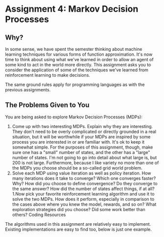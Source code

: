 # Assignment 4: Markov Decision Processes

## Why?
In some sense, we have spent the semester thinking about machine learning techniques for various forms of function approximation. It's now time to think about using what we've learned in order to allow an agent of some kind to act in the world more directly. This assignment asks you to consider the application of some of the techniques we've learned from reinforcement learning to make decisions.

The same ground rules apply for programming languages as with the previous assignments.

## The Problems Given to You
You are being asked to explore Markov Decision Processes (MDPs):

1. Come up with two interesting MDPs. Explain why they are interesting. They don't need to be overly complicated or directly grounded in a real situation, but it will be worthwhile if your MDPs are inspired by some process you are interested in or are familiar with. It's ok to keep it somewhat simple. For the purposes of this assignment, though, make sure one has a "small" number of states, and the other has a "large" number of states. I'm not going to go into detail about what large is, but 200 is not large. Furthermore, because I like variety no more than one of the MDPs you choose should be a so-called grid world problem.
1. Solve each MDP using value iteration as well as policy iteration. How many iterations does it take to converge? Which one converges faster? Why? How did you choose to define convergence? Do they converge to the same answer? How did the number of states affect things, if at all?
1.Now pick your favorite reinforcement learning algorithm and use it to solve the two MDPs. How does it perform, especially in comparison to the cases above where you knew the model, rewards, and so on? What exploration strategies did you choose? Did some work better than others?
Coding Resources

The algorithms used in this assignment are relatively easy to implement. Existing implementations are easy to find too, below is just one example.

